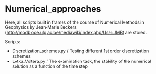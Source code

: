 # Numerical_approaches
Here, all scripts built in frames of the course of Numerical Methods in Geophysics by Jean-Marie Beckers (http://modb.oce.ulg.ac.be/mediawiki/index.php/User:JMB) are stored.

Scripts:
* Discretization_schemes.py / Testing different 1st order discretization schemes
* Lotka_Voltera.py 	/ The examination task, the stability of the numerical solution as a function of the time step

